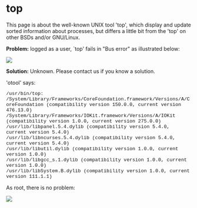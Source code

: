 top
===
This page is about the well-known UNIX tool 'top', which display and update sorted information about processes, but differs a little bit from the 'top' on other BSDs and/or GNU/Linux.

<span style="font-weight:bold">Problem:</span> logged as a user, `top' fails in "Bus error" as illustrated below:

[![](../_/rsrc/1238319956058/users/top/top%20fails%20as%20user.png)](top/top%20fails%20as%20user.png%3Fattredirects=0)

<span style="font-weight:bold">
Solution:</span> Unknown. Please contact us if you know a solution.

'otool' says:

<span style="font-family:courier new,monospace"><span style="font-size:small">/usr/bin/top:</span></span>
<span style="white-space:pre"><span style="font-family:courier new,monospace"><span style="font-size:small"> </span></span></span><span style="font-family:courier new,monospace"><span style="font-size:small">/System/Library/Frameworks/CoreFoundation.framework/Versions/A/CoreFoundation (compatibility version 150.0.0, current version 476.13.0)</span></span>
<span style="white-space:pre"><span style="font-family:courier new,monospace"><span style="font-size:small"> </span></span></span><span style="font-family:courier new,monospace"><span style="font-size:small">/System/Library/Frameworks/IOKit.framework/Versions/A/IOKit (compatibility version 1.0.0, current version 275.0.0)</span></span>
<span style="white-space:pre"><span style="font-family:courier new,monospace"><span style="font-size:small"> </span></span></span><span style="font-family:courier new,monospace"><span style="font-size:small">/usr/lib/libpanel.5.4.dylib (compatibility version 5.4.0, current version 5.4.0)</span></span>
<span style="white-space:pre"><span style="font-family:courier new,monospace"><span style="font-size:small"> </span></span></span><span style="font-family:courier new,monospace"><span style="font-size:small">/usr/lib/libncurses.5.4.dylib (compatibility version 5.4.0, current version 5.4.0)</span></span>
<span style="white-space:pre"><span style="font-family:courier new,monospace"><span style="font-size:small"> </span></span></span><span style="font-family:courier new,monospace"><span style="font-size:small">/usr/lib/libutil.dylib (compatibility version 1.0.0, current version 1.0.0)</span></span>
<span style="white-space:pre"><span style="font-family:courier new,monospace"><span style="font-size:small"> </span></span></span><span style="font-family:courier new,monospace"><span style="font-size:small">/usr/lib/libgcc_s.1.dylib (compatibility version 1.0.0, current version 1.0.0)</span></span>
<span style="white-space:pre"><span style="font-family:courier new,monospace"><span style="font-size:small"> </span></span></span><span style="font-family:courier new,monospace"><span style="font-size:small">/usr/lib/libSystem.B.dylib (compatibility version 1.0.0, current version 111.1.1)</span></span>


As root, there is no problem:

[![](../_/rsrc/1238319790319/users/top/top%20classic.png%3Fheight=335&width=420)](top/top%20classic.png%3Fattredirects=0)

